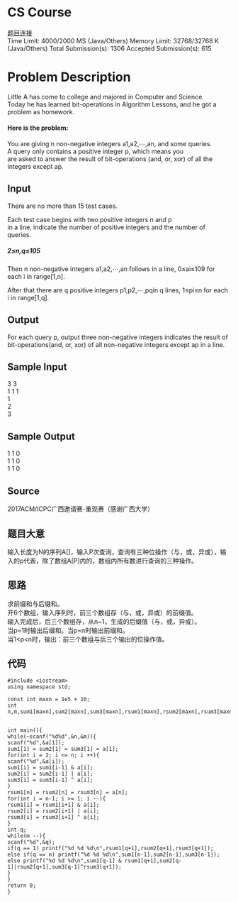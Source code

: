 # CS Course
[题目连接](http://acm.hdu.edu.cn/showproblem.php?pid=6186)  
Time Limit: 4000/2000 MS (Java/Others)    Memory Limit: 32768/32768 K (Java/Others)
Total Submission(s): 1306    Accepted Submission(s): 615


# Problem Description
Little A has come to college and majored in Computer and Science.  
Today he has learned bit-operations in Algorithm Lessons, and he got a problem as homework.  

#### Here is the problem:  
You are giving n non-negative integers a1,a2,⋯,an, and some queries.  
A query only contains a positive integer p, which means you   
are asked to answer the result of bit-operations (and, or, xor) of all the integers except ap.  
## Input
There are no more than 15 test cases.   

Each test case begins with two positive integers n and p  
in a line, indicate the number of positive integers and the number of queries.  
##### 2≤n,q≤105  
Then n non-negative integers a1,a2,⋯,an follows in a line, 0≤ai≤109 for each i in range[1,n].  

After that there are q positive integers p1,p2,⋯,pqin q lines, 1≤pi≤n for each i in range[1,q].
## Output
For each query p, output three non-negative integers indicates the result of bit-operations(and, or, xor) of all non-negative integers except ap in a line.
 

## Sample Input
3 3  
1 1 1  
1  
2  
3  
## Sample Output
1 1 0  
1 1 0  
1 1 0  
 

## Source
2017ACM/ICPC广西邀请赛-重现赛（感谢广西大学）

## 题目大意
输入长度为N的序列A[]，输入P次查询，查询有三种位操作（与，或，异或），输入的p代表，除了数组A[P]内的，数组内所有数进行查询的三种操作。

## 思路
求前缀和与后缀和。  
开6个数组，输入序列时，前三个数组存（与，或，异或）的前缀值。  
输入完成后，后三个数组存，从n~1，生成的后缀值（与，或，异或）。  
当p=1时输出后缀和。当p=n时输出前缀和。  
当1<p<n时，输出：前三个数组与后三个输出的位操作值。

## 代码

    #include <iostream>  
    using namespace std;  
      
    const int maxn = 1e5 + 10;  
    int n,m,sum1[maxn],sum2[maxn],sum3[maxn],rsum1[maxn],rsum2[maxn],rsum3[maxn],a[maxn];  
      
      
    int main(){  
    while(~scanf("%d%d",&n,&m)){  
    scanf("%d",&a[1]);  
    sum1[1] = sum2[1] = sum3[1] = a[1];  
    for(int i = 2; i <= n; i ++){  
    scanf("%d",&a[i]);  
    sum1[i] = sum1[i-1] & a[i];  
    sum2[i] = sum2[i-1] | a[i];  
    sum3[i] = sum3[i-1] ^ a[i];  
    }  
    rsum1[n] = rsum2[n] = rsum3[n] = a[n];  
    for(int i = n-1; i >= 1; i --){  
    rsum1[i] = rsum1[i+1] & a[i];  
    rsum2[i] = rsum2[i+1] | a[i];  
    rsum3[i] = rsum3[i+1] ^ a[i];  
    }  
    int q;  
    while(m --){  
    scanf("%d",&q);  
    if(q == 1) printf("%d %d %d\n",rsum1[q+1],rsum2[q+1],rsum3[q+1]);  
    else if(q == n) printf("%d %d %d\n",sum1[n-1],sum2[n-1],sum3[n-1]);  
    else printf("%d %d %d\n",sum1[q-1] & rsum1[q+1],sum2[q-1]|rsum2[q+1],sum3[q-1]^rsum3[q+1]);  
    }  
    }  
    return 0;  
    }
